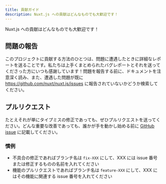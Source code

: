 ```yaml
---
title: 貢献ガイド
description: Nuxt.js への貢献はどんなものでも大歓迎です！
---
```


<!-- title: Contribution Guide -->
<!-- description: Any contribution to Nuxt.js is more than welcome! -->

<!-- \> Any contribution to Nuxt.js is more than welcome! -->

Nuxt.js への貢献はどんなものでも大歓迎です！

<!-- ## Reporting Issues -->

## 問題の報告

<!-- A great way to contribute to the project is to send a detailed report when you encounter an issue. We always appreciate a well-written bug report, and will thank you for it! Before reporting an issue, please read carefully the documentation and search if any issue for your problem doesn't already exist: https://github.com/nuxt/nuxt.js/issues -->

このプロジェクトに貢献する方法のひとつは、問題に遭遇したときに詳細なレポートを送ることです。私たちは上手くまとめられたバグレポートとそれを送ってくださった方にいつも感謝しています！問題を報告する前に、ドキュメントを注意深く読み、また、遭遇した問題が既に https://github.com/nuxt/nuxt.js/issues に報告されていないかどうか検索してください。

<!-- ## Pull Requests -->

## プルリクエスト

<!-- We'd love to see your pull requests, even if it's just to fix a typo. Any significant improvement should be documented as [a GitHub issue](https://github.com/nuxt/nuxt.js/issues) before anybody starts working on it. -->

たとえそれが単にタイプミスの修正であっても、ぜひプルリクエストを送ってください。どんな重要な改善であっても、誰かが手を動かし始める前に [GitHub issue](https://github.com/nuxt/nuxt.js/issues) に記載してください。

<!-- ### Convention -->

### 慣例

<!-- - For a fix, the branch name should be `fix-XXX` where XXX is the issue number or the name of what your fix does -->
<!-- - For a feature, the branch name should be `feature-XXX` where XXX is the issue number associated to this feature request -->

- 不具合の修正であればブランチ名は `fix-XXX` にして、XXX には issue 番号または修正するものの名前を入れてください
- 機能のプルリクエストであればブランチ名は `feature-XXX` にして、XXX にはその機能に関連する issue 番号を入れてください
